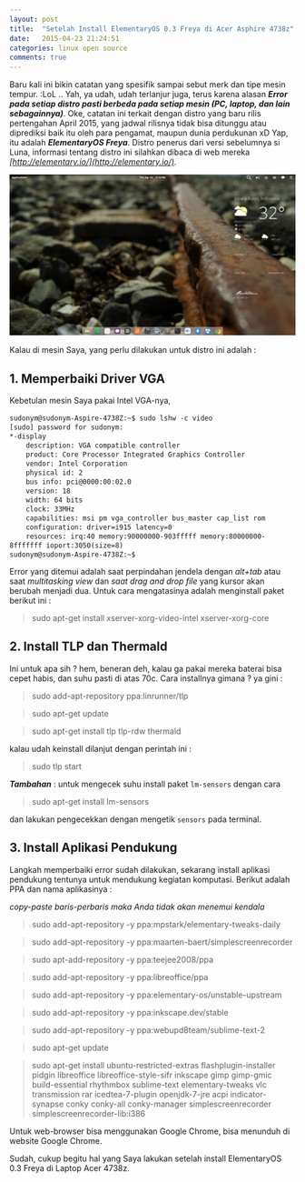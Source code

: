 ```yaml
---
layout: post
title:  "Setelah Install ElementaryOS 0.3 Freya di Acer Asphire 4738z"
date:   2015-04-23 21:24:51
categories: linux open source
comments: true
---
```

Baru kali ini bikin catatan yang spesifik sampai sebut merk dan tipe mesin tempur. :LoL .. Yah, ya udah, udah terlanjur juga, terus karena alasan **_Error pada setiap distro pasti berbeda pada setiap mesin (PC, laptop, dan lain sebagainnya)_**. Oke, catatan ini terkait dengan distro yang baru rilis pertengahan April 2015, yang jadwal rilisnya tidak bisa ditunggu atau diprediksi baik itu oleh para pengamat, maupun dunia perdukunan xD Yap, itu adalah **_ElementaryOS Freya_**. Distro penerus dari versi sebelumnya si Luna, informasi tentang distro ini silahkan dibaca di web mereka _[http://elementary.io/](http://elementary.io/)_.

![tampilan ElementaryOS Freya di mesin Saya](/images/5.png)

Kalau di mesin Saya, yang perlu dilakukan untuk distro ini adalah :

## 1. **Memperbaiki Driver VGA**

Kebetulan mesin Saya pakai Intel VGA-nya, 


	sudonym@sudonym-Aspire-4738Z:~$ sudo lshw -c video
	[sudo] password for sudonym: 
  	*-display               
   	    description: VGA compatible controller
   	    product: Core Processor Integrated Graphics Controller
   	    vendor: Intel Corporation
   	    physical id: 2
   	    bus info: pci@0000:00:02.0
   	    version: 18
   	    width: 64 bits
   	    clock: 33MHz
   	    capabilities: msi pm vga_controller bus_master cap_list rom
   	    configuration: driver=i915 latency=0
   	    resources: irq:40 memory:90000000-903fffff memory:80000000-8fffffff ioport:3050(size=8)
	sudonym@sudonym-Aspire-4738Z:~$


Error yang ditemui adalah saat perpindahan jendela dengan _alt+tab_ atau saat _multitasking view_ dan _saat drag and drop file_ yang kursor akan berubah menjadi dua. Untuk cara mengatasinya adalah menginstall paket berikut ini :

> sudo apt-get install xserver-xorg-video-intel xserver-xorg-core

## 2. **Install TLP dan Thermald**

Ini untuk apa sih ? hem, beneran deh, kalau ga pakai mereka baterai bisa cepet habis, dan suhu pasti di atas 70c. Cara installnya gimana ? ya gini :

> sudo add-apt-repository ppa:linrunner/tlp

> sudo apt-get update

> sudo apt-get install tlp tlp-rdw thermald

kalau udah keinstall dilanjut dengan perintah ini :

> sudo tlp start

_**Tambahan**_ : untuk mengecek suhu install paket ``lm-sensors`` dengan cara 

> sudo apt-get install lm-sensors

dan lakukan pengecekkan dengan mengetik ``sensors`` pada terminal.

## 3. **Install Aplikasi Pendukung**

Langkah memperbaiki error sudah dilakukan, sekarang install aplikasi pendukung tentunya untuk mendukung kegiatan komputasi. Berikut adalah PPA dan nama aplikasinya : 

_copy-paste baris-perbaris maka Anda tidak akan menemui kendala_

> sudo add-apt-repository -y ppa:mpstark/elementary-tweaks-daily

> sudo add-apt-repository -y ppa:maarten-baert/simplescreenrecorder

> sudo apt-add-repository -y ppa:teejee2008/ppa

> sudo add-apt-repository -y ppa:libreoffice/ppa

> sudo add-apt-repository -y ppa:elementary-os/unstable-upstream

> sudo add-apt-repository -y ppa:inkscape.dev/stable

> sudo add-apt-repository -y ppa:webupd8team/sublime-text-2

> sudo apt-get update

> sudo apt-get install ubuntu-restricted-extras flashplugin-installer pidgin libreoffice libreoffice-style-sifr inkscape gimp gimp-gmic build-essential rhythmbox sublime-text elementary-tweaks vlc transmission rar icedtea-7-plugin openjdk-7-jre acpi indicator-synapse conky conky-all conky-manager simplescreenrecorder simplescreenrecorder-lib:i386

Untuk web-browser bisa menggunakan Google Chrome, bisa menunduh di website Google Chrome.

Sudah, cukup begitu hal yang Saya lakukan setelah install ElementaryOS 0.3 Freya di Laptop Acer 4738z.